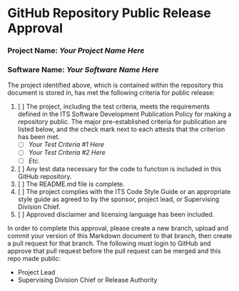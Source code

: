# GitHub Repository Public Release Approval

### Project Name: _Your Project Name Here_
### Software Name: _Your Software Name Here_

The project identified above, which is contained within the repository this document is stored in, has met the following criteria for public release:

1. [ ] The project, including the test criteria, meets the requirements defined in the ITS Software Development Publication Policy for making a repository public. The major pre-established criteria for publication are listed below, and the check mark next to each attests that the criterion has been met.
    * [ ] _Your Test Criteria #1 Here_
    * [ ] _Your Test Criteria #2 Here_
    * [ ] _Etc._
2. [ ] Any test data necessary for the code to function is included in this GitHub repository.
3. [ ] The README.md file is complete.
4. [ ] The project complies with the ITS Code Style Guide or an appropriate style guide as agreed to by the sponsor, project lead, or Supervising Division Chief.
5. [ ] Approved disclaimer and licensing language has been included.

In order to complete this approval, please create a new branch, upload and commit your version of this Markdown document to that branch, then create a pull request for that branch. The following must login to GitHub and approve that pull request before the pull request can be merged and this repo made public:
* Project Lead
* Supervising Division Chief or Release Authority
